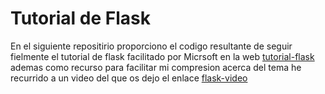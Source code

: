 # Tutorial de Flask

En el siguiente repositirio proporciono el codigo resultante de seguir fielmente el tutorial de flask facilitado  por Micrsoft en la web [tutorial-flask](https://code.visualstudio.com/docs/python/tutorial-flask) ademas como recurso para facilitar mi compresion acerca del tema he recurrido a un video del que os dejo el enlace [flask-video](https://www.youtube.com/watch?v=-1DmVCPB6H8)